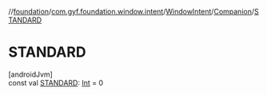 //[foundation](../../../../index.md)/[com.gyf.foundation.window.intent](../../index.md)/[WindowIntent](../index.md)/[Companion](index.md)/[STANDARD](-s-t-a-n-d-a-r-d.md)

# STANDARD

[androidJvm]\
const val [STANDARD](-s-t-a-n-d-a-r-d.md): [Int](https://kotlinlang.org/api/core/kotlin-stdlib/kotlin/-int/index.html) = 0